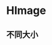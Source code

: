 # HImage

## 不同大小

<HImage :src="logo" size="100px"></HImage>
<HImage :src="logo" size="200px"></HImage>
<HImage :src="logo" size="300px"></HImage>

<script setup>
import HImage from '../src/components/HImage.vue'
import logo from "../src/assets/logo.svg";
</script>
